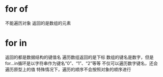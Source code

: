 # for of

不能遍历对象
返回的是数组的元素

# for in

返回的都是数据结构的键值名
遍历数组返回的是下标
数组的键名是数字，但是for...in循环是以字符串作为键名“0”、“1”、“2”等等
不仅可以遍历数字键名，还会遍历原型上的值
特殊情况下，遍历的顺序不会按照对象的顺序进行
